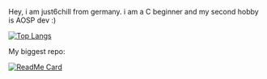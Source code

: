 Hey,
i am just6chill from germany.
i am a C beginner and my second hobby is AOSP dev :)

[![Top Langs](https://github-readme-stats.vercel.app/api/top-langs/?username=just6chill)](https://github.com/just6chill)

My biggest repo:

[![ReadMe Card](https://github-readme-stats.vercel.app/api/pin/?username=just6chill&repo=hdir)](https://github.com/just6chill/hdir)
